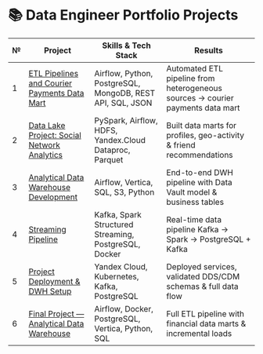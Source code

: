 # 📚 Data Engineer Portfolio Projects

| № | Project | Skills & Tech Stack | Results |
|---|---------|----------------------|---------|
| 1 | [ETL Pipelines and Courier Payments Data Mart]("https://github.com/TanyaDemi/Portfolio-Academic-Project/tree/master/ETL%20Pipelines%20and%20Courier%20Payments%20Data%20Mart") | Airflow, Python, PostgreSQL, MongoDB, REST API, SQL, JSON | Automated ETL pipeline from heterogeneous sources → courier payments data mart |
| 2 | [Data Lake Project: Social Network Analytics]("https://github.com/TanyaDemi/Portfolio-Academic-Project/tree/master/Data%20Lake%20Project%20Social%20Network%20Analytics") | PySpark, Airflow, HDFS, Yandex.Cloud Dataproc, Parquet | Built data marts for profiles, geo-activity & friend recommendations |
| 3 | [Analytical Data Warehouse Development]("https://github.com/TanyaDemi/Portfolio-Academic-Project/tree/master/Analytical%20Data%20Warehouse%20Development") | Airflow, Vertica, SQL, S3, Python | End-to-end DWH pipeline with Data Vault model & business tables |
| 4 | [Streaming Pipeline]("https://github.com/TanyaDemi/Portfolio-Academic-Project/tree/master/Streaming%20pipeline") | Kafka, Spark Structured Streaming, PostgreSQL, Docker | Real-time data pipeline Kafka → Spark → PostgreSQL + Kafka |
| 5 | [Project Deployment & DWH Setup]("https://github.com/TanyaDemi/Portfolio-Academic-Project/tree/master/Project%20Deployment%20and%20Data%20Warehouse%20Setup") | Yandex Cloud, Kubernetes, Kafka, PostgreSQL | Deployed services, validated DDS/CDM schemas & full data flow |
| 6 | [Final Project — Analytical Data Warehouse]("https://github.com/TanyaDemi/Portfolio-Academic-Project/tree/master/Final%20Project%20%E2%80%94%20Analytical%20Data%20Warehouse") | Airflow, Docker, PostgreSQL, Vertica, Python, SQL | Full ETL pipeline with financial data marts & incremental loads |
